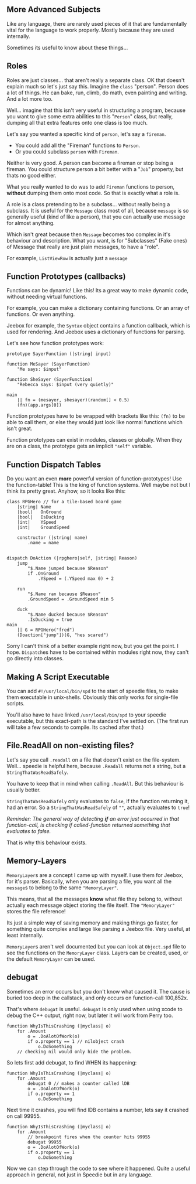 ## More Advanced Subjects

Like any language, there are rarely used pieces of it that are fundamentally vital for the language to work properly. Mostly because they are used internally.

Sometimes its useful to know about these things...



## Roles
Roles are just classes... that aren't really a separate class. OK that doesn't explain much so let's just say this. Imagine the `class` "person". Person does a lot of things. He can bake, run, climb, do math, even painting and writing. And a lot more too.

Well... imagine that this isn't very useful in structuring a program, because you want to give some extra abilities to this "`Person`" class, but really, dumping all that extra features onto one class is too much.

Let's say you wanted a specific kind of `person`, let's say a `fireman`.

+ You could add all the "Fireman" functions to `Person`. 
+ Or you could subclass `person` with `Fireman`.

Neither is very good. A person can become a fireman or stop being a fireman. You could structure person a bit better with a "`Job`" property, but thats no good either.

What you really wanted to do was to add `Fireman` functions to person, **without** dumping them onto most code. So that is exactly what a role is.

A role is a class pretending to be a subclass... without really being a subclass. It is useful for the `Message` class most of all, because `message` is so generally useful (kind of like a person), that you can actually use message for almost anything.

Which isn't great because then `Message` becomes too complex in it's behaviour and description. What you want, is for "Subclasses" (Fake ones) of Message that really are just plain messages, to have a "role".

For example, `ListViewRow` is actually just a `message`

## Function Prototypes (callbacks)

Functions can be dynamic! Like this! Its a great way to make dynamic code, without needing virtual functions.

For example, you can make a dictionary containing functions. Or an array of functions. Or even anything.

Jeebox for example, the `Syntax` object contains a function callback, which is used for rendering. And Jeebox uses a dictionary of functions for parsing.

Let's see how function prototypes work:
    
    prototype SayerFunction (|string| input)
    
    function MeSayer (SayerFunction)
        "Me says: $input"

    function SheSayer (SayerFunction)
        "Rebecca says: $input (very quietly)"
        
    main
        || fn = (mesayer, shesayer)(random[] < 0.5)
        (fn)(app.args[0])

Function prototypes have to be wrapped with brackets like this: `(fn)` to be able to call them, or else they would just look like normal functions which isn't great.

Function prototypes can exist in modules, classes or globally. When they are on a class, the prototype gets an implicit `"self"` variable.


## Function Dispatch Tables

Do you want an even **more** powerful version of function-prototypes! Use the function-table! This is the king of function systems. Well maybe not but I think its pretty great. Anyhow, so it looks like this:


    class RPGHero // for a tile-based board game
        |string| Name
        |bool|   OnGround
        |bool|   IsDucking
        |int|    YSpeed
        |int|    GroundSpeed
        
        constructor (|string| name)
            .name = name
        
        
    dispatch DoAction (|rpghero|self, |string| Reason)
        jump
            "$.Name jumped because $Reason"
            if .OnGround
                .YSpeed = (.YSpeed max 0) + 2 
            
        run 
            "$.Name ran because $Reason"
            .GroundSpeed = .GroundSpeed min 5
        
        duck
            "$.Name ducked because $Reason"
            .IsDucking = true
    main 
        || G = RPGHero("fred")
        (Doaction["jump"])(G, "hes scared")
        
Sorry I can't think of a better example right now, but you get the point. I hope. `Dispatch`es have to be contained within modules right now, they can't go directly into classes.
            




## Making A Script Executable
You can add `#!/usr/local/bin/spd` to the start of speedie files, to make them executable in unix-shells. Obviously this only works for single-file scripts.

You'll also have to have linked `/usr/local/bin/spd` to your speedie executable, but this exact-path is the standard I've settled on.  (The first run will take a few seconds to compile. Its cached after that.)


## File.ReadAll on non-existing files?

Let's say you call `.readall` on a file that doesn't exist on the file-system. Well... speedie is helpful here, because `.Readall` returns not a string, but a `StringThatWasReadSafely`.

You have to keep that in mind when calling `.ReadAll`. But this behaviour is usually better.

`StringThatWasReadSafely` only evaluates to `false`, if the function returning it, had an error. So a `StringThatWasReadSafely` of `""`, actually evaluates to `true`!

_Reminder: The general way of detecting **if** an error just occurred in that function-call, is checking if called-function returned something that evaluates to false._

That is why this behaviour exists.


## Memory-Layers

`MemoryLayer`s are a concept I came up with myself. I use them for Jeebox, for it's parser. Basically, when you are parsing a file, you want all the `message`s to belong to the same `"MemoryLayer"`.

This means, that all the messages **know** what file they belong to, without actually each message object storing the file itself. The `"MemoryLayer"` stores the file reference!

Its just a simple way of saving memory and making things go faster, for something quite complex and large like parsing a Jeebox file. Very useful, at least internally.

`MemoryLayer`s aren't well documented but you can look at `Object.spd` file to see the functions on the `MemoryLayer` class. Layers can be created, used, or the default `MemoryLayer` can be used.


## debugat
Sometimes an error occurs but you don't know what caused it. The cause is buried too deep in the callstack, and only occurs on function-call 100,852x.

That's where `debugat` is useful. `debugat` is only used when using xcode to debug the C++ output, right now, but later it will work from Perry too.

    function WhyIsThisCrashing (|myclass| o)
        for .Amount
            o = .DoAlotOfWork(o)
            if o.property == 1 // nilobject crash
                o.DoSomething
        // checking nil would only hide the problem.

So lets first add debugat, to find WHEN its happening:
        
    function WhyIsThisCrashing (|myclass| o)
        for .Amount
            debugat 0 // makes a counter called lDB
            o = .DoAlotOfWork(o)
            if o.property == 1
                o.DoSomething

Next time it crashes, you will find lDB contains a number, lets say it crashed on call 99955.
        
    function WhyIsThisCrashing (|myclass| o)
        for .Amount
            // breakpoint fires when the counter hits 99955
            debugat 99955
            o = .DoAlotOfWork(o)
            if o.property == 1
                o.DoSomething

Now we can step through the code to see where it happened. Quite a useful approach in general, not just in Speedie but in any language.


